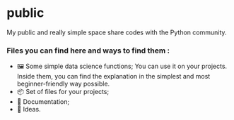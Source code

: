 # public

My public and really simple space share codes with the Python community.

### Files you can find here and ways to find them :

- 🖼️ Some simple data science functions;
  You can use it on your projects. Inside them, you can find the explanation in the simplest and most beginner-friendly way possible.
- 📦 Set of files for your projects;
- 📃 Documentation;
- 💬 Ideas.
